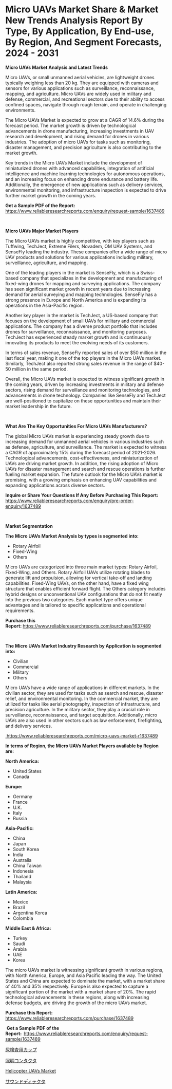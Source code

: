 <p><h1>Micro UAVs Market Share & Market New Trends Analysis Report By Type, By Application, By End-use, By Region, And Segment Forecasts, 2024 - 2031</h1></p><p><strong>Micro UAVs Market Analysis and Latest Trends</strong></p>
<p><p>Micro UAVs, or small unmanned aerial vehicles, are lightweight drones typically weighing less than 20 kg. They are equipped with cameras and sensors for various applications such as surveillance, reconnaissance, mapping, and agriculture. Micro UAVs are widely used in military and defense, commercial, and recreational sectors due to their ability to access confined spaces, navigate through rough terrain, and operate in challenging environments.</p><p>The Micro UAVs Market is expected to grow at a CAGR of 14.6% during the forecast period. The market growth is driven by technological advancements in drone manufacturing, increasing investments in UAV research and development, and rising demand for drones in various industries. The adoption of micro UAVs for tasks such as monitoring, disaster management, and precision agriculture is also contributing to the market growth.</p><p>Key trends in the Micro UAVs Market include the development of miniaturized drones with advanced capabilities, integration of artificial intelligence and machine learning technologies for autonomous operations, and an increasing focus on enhancing drone endurance and battery life. Additionally, the emergence of new applications such as delivery services, environmental monitoring, and infrastructure inspection is expected to drive further market growth in the coming years.</p></p>
<p><strong>Get a Sample PDF of the Report:&nbsp;</strong> <a href="https://www.reliableresearchreports.com/enquiry/request-sample/1637489">https://www.reliableresearchreports.com/enquiry/request-sample/1637489</a></p>
<p>&nbsp;</p>
<p><strong>Micro UAVs Major Market Players</strong></p>
<p><p>The Micro UAVs market is highly competitive, with key players such as Tuffwing, TechJect, Extreme Filers, Novadem, OM UAV Systems, and SenseFly leading the industry. These companies offer a wide range of micro UAV products and solutions for various applications including military, surveillance, agriculture, and mapping.</p><p>One of the leading players in the market is SenseFly, which is a Swiss-based company that specializes in the development and manufacturing of fixed-wing drones for mapping and surveying applications. The company has seen significant market growth in recent years due to increasing demand for aerial surveying and mapping technologies. SenseFly has a strong presence in Europe and North America and is expanding its operations in the Asia-Pacific region.</p><p>Another key player in the market is TechJect, a US-based company that focuses on the development of small UAVs for military and commercial applications. The company has a diverse product portfolio that includes drones for surveillance, reconnaissance, and monitoring purposes. TechJect has experienced steady market growth and is continuously innovating its products to meet the evolving needs of its customers.</p><p>In terms of sales revenue, SenseFly reported sales of over $50 million in the last fiscal year, making it one of the top players in the Micro UAVs market. Similarly, TechJect also reported strong sales revenue in the range of $40-50 million in the same period.</p><p>Overall, the Micro UAVs market is expected to witness significant growth in the coming years, driven by increasing investments in military and defense sectors, rising demand for surveillance and monitoring technologies, and advancements in drone technology. Companies like SenseFly and TechJect are well-positioned to capitalize on these opportunities and maintain their market leadership in the future.</p></p>
<p>&nbsp;</p>
<p><strong>What Are The Key Opportunities For Micro UAVs Manufacturers?</strong></p>
<p><p>The global Micro UAVs market is experiencing steady growth due to increasing demand for unmanned aerial vehicles in various industries such as defense, agriculture, and surveillance. The market is expected to witness a CAGR of approximately 15% during the forecast period of 2021-2026. Technological advancements, cost-effectiveness, and miniaturization of UAVs are driving market growth. In addition, the rising adoption of Micro UAVs for disaster management and search and rescue operations is further fueling market expansion. The future outlook for the Micro UAVs market is promising, with a growing emphasis on enhancing UAV capabilities and expanding applications across diverse sectors.</p></p>
<p><strong>Inquire or Share Your Questions If Any Before Purchasing This Report:</strong> <a href="https://www.reliableresearchreports.com/enquiry/pre-order-enquiry/1637489">https://www.reliableresearchreports.com/enquiry/pre-order-enquiry/1637489</a></p>
<p>&nbsp;</p>
<p><strong>Market Segmentation</strong></p>
<p><strong>The Micro UAVs Market Analysis by types is segmented into:</strong></p>
<p><ul><li>Rotary Airfoil</li><li>Fixed-Wing</li><li>Others</li></ul></p>
<p><p>Micro UAVs are categorized into three main market types: Rotary Airfoil, Fixed-Wing, and Others. Rotary Airfoil UAVs utilize rotating blades to generate lift and propulsion, allowing for vertical take-off and landing capabilities. Fixed-Wing UAVs, on the other hand, have a fixed wing structure that enables efficient forward flight. The Others category includes hybrid designs or unconventional UAV configurations that do not fit neatly into the previous two categories. Each market type offers unique advantages and is tailored to specific applications and operational requirements.</p></p>
<p><strong>Purchase this Report:&nbsp;</strong><a href="https://www.reliableresearchreports.com/purchase/1637489">https://www.reliableresearchreports.com/purchase/1637489</a></p>
<p>&nbsp;</p>
<p><strong>The Micro UAVs Market Industry Research by Application is segmented into:</strong></p>
<p><ul><li>Civilian</li><li>Commercial</li><li>Military</li><li>Others</li></ul></p>
<p><p>Micro UAVs have a wide range of applications in different markets. In the civilian sector, they are used for tasks such as search and rescue, disaster relief, and environmental monitoring. In the commercial market, they are utilized for tasks like aerial photography, inspection of infrastructure, and precision agriculture. In the military sector, they play a crucial role in surveillance, reconnaissance, and target acquisition. Additionally, micro UAVs are also used in other sectors such as law enforcement, firefighting, and delivery services.</p></p>
<p><a href="https://www.reliableresearchreports.com/micro-uavs-market-r1637489">&nbsp;https://www.reliableresearchreports.com/micro-uavs-market-r1637489</a></p>
<p><strong>In terms of Region, the Micro UAVs Market Players available by Region are:</strong></p>
<p>
    <p> <strong> North America: </strong>
        <ul>
            <li>United States</li>
            <li>Canada</li>
        </ul>
        </p> 
    <p> <strong> Europe: </strong>
        <ul>
            <li>Germany</li>
            <li>France</li>
            <li>U.K.</li>
            <li>Italy</li>
            <li>Russia</li>
        </ul>
        </p> 
    <p> <strong> Asia-Pacific: </strong>
        <ul>
            <li>China</li>
            <li>Japan</li>
            <li>South Korea</li>
            <li>India</li>
            <li>Australia</li>
            <li>China Taiwan</li>
            <li>Indonesia</li>
            <li>Thailand</li>
            <li>Malaysia</li>
        </ul>
        </p> 
    <p> <strong> Latin America: </strong>
        <ul>
            <li>Mexico</li>
            <li>Brazil</li>
            <li>Argentina Korea</li>
            <li>Colombia</li>
        </ul>
        </p> 
    <p> <strong> Middle East & Africa: </strong>
        <ul>
            <li>Turkey</li>
            <li>Saudi</li>
            <li>Arabia</li>
            <li>UAE</li>
            <li>Korea</li>
        </ul>
    </p>
    </p>
<p><p>The micro UAVs market is witnessing significant growth in various regions, with North America, Europe, and Asia Pacific leading the way. The United States and China are expected to dominate the market, with a market share of 40% and 35% respectively. Europe is also expected to capture a significant portion of the market with a market share of 20%. The rapid technological advancements in these regions, along with increasing defense budgets, are driving the growth of the micro UAVs market.</p></p>
<p><strong>Purchase this Report: </strong><a href="https://www.reliableresearchreports.com/purchase/1637489">https://www.reliableresearchreports.com/purchase/1637489</a></p>
<p>&nbsp;<strong>Get a Sample PDF of the Report:&nbsp;&nbsp;</strong><a href="https://www.reliableresearchreports.com/enquiry/request-sample/1637489">https://www.reliableresearchreports.com/enquiry/request-sample/1637489</a></p>
<p><strong></strong></p>
<p><p><a href="https://medium.com/@stantonhane1/%E5%B0%BF%E6%A4%9C%E6%9F%BB%E3%82%AB%E3%83%83%E3%83%97%E3%81%AE%E5%B8%82%E5%A0%B4%E8%A6%8F%E6%A8%A1-cagr-%E3%83%88%E3%83%AC%E3%83%B3%E3%83%89-2024-2030-71ba7cbd78e6">尿検査用カップ</a></p><p><a href="https://medium.com/@antonehyatt1/%E3%83%A9%E3%82%A4%E3%83%86%E3%82%A3%E3%83%B3%E3%82%B0%E3%82%B3%E3%83%B3%E3%82%BF%E3%82%AF%E3%82%BF%E3%83%BC%E5%B8%82%E5%A0%B4%E3%81%AF-%E5%B8%82%E5%A0%B4%E3%82%B7%E3%82%A7%E3%82%A2-%E5%B8%82%E5%A0%B4%E3%83%88%E3%83%AC%E3%83%B3%E3%83%89-%E3%81%8A%E3%82%88%E3%81%B3%E5%B8%82%E5%A0%B4%E6%88%90%E9%95%B7%E3%81%AB%E9%96%A2%E3%81%99%E3%82%8B%E6%83%85%E5%A0%B1%E3%82%92%E6%8F%90%E4%BE%9B%E3%81%97%E3%81%A6%E3%81%84%E3%81%BE%E3%81%99-a2944e46abe7">照明コンタクタ</a></p><p><a href="https://github.com/okotobwrhuteie/Market-Research-Report-List-2/blob/main/helicopter-uavs-market.md">Helicopter UAVs Market</a></p><p><a href="https://github.com/mathieurico66/Market-Research-Report-List-1/blob/main/770690938119.md">サウンドディテクタ</a></p></p>